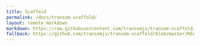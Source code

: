 ```yaml
---
title: Scaffold
permalink: /docs/transom-scaffold/
layout: remote_markdown
markdown: https://raw.githubusercontent.com/transomjs/transom-scaffold/master/README.md
fallback: https://github.com/transomjs/transom-scaffold/blob/master/README.md
---
```

